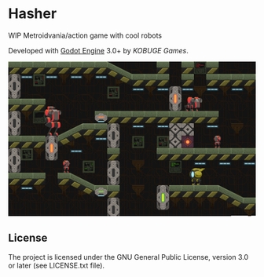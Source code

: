 Hasher
======

WIP Metroidvania/action game with cool robots

Developed with [Godot Engine](https://godotengine.org) 3.0+ by *KOBUGE Games*.

![Tileset preview](misc/mockup.png)

License
-------

The project is licensed under the GNU General Public License, version 3.0 or
later (see LICENSE.txt file).
